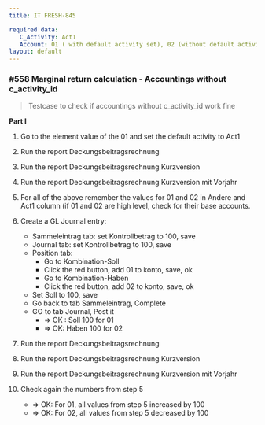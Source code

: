 ```yaml
---
title: IT FRESH-845

required data:
   C_Activity: Act1
   Account: 01 ( with default activity set), 02 (without default activity)
layout: default
---
```


### #558 Marginal return calculation - Accountings without c_activity_id
> Testcase to check if accountings without c_activity_id work fine


**Part I**

1. Go to the element value of the 01 and set the default activity to Act1

2. Run the report Deckungsbeitragsrechnung

3. Run the report Deckungsbeitragsrechnung Kurzversion

4. Run the report Deckungsbeitragsrechnung Kurzversion mit Vorjahr

5. For all of the above remember the values for 01 and 02 in Andere and Act1 column (if 01 and 02 are high level, check for their base accounts.

6. Create a GL Journal entry:
    * Sammeleintrag tab: set Kontrollbetrag to 100, save
    * Journal tab: set Kontrollbetrag to 100, save
    * Position tab:
        * Go to Kombination-Soll
        * Click the red button, add 01 to konto, save, ok
        * Go to Kombination-Haben
        * Click the red button, add 02 to konto, save, ok
    * Set Soll to 100, save
    * Go back to tab Sammeleintrag, Complete
    * GO to tab Journal, Post it
        * => OK : Soll 100 for 01
        * => OK: Haben 100 for 02

7. Run the report Deckungsbeitragsrechnung

8. Run the report Deckungsbeitragsrechnung Kurzversion

9. Run the report Deckungsbeitragsrechnung Kurzversion mit Vorjahr

10. Check again the numbers from step 5
    * => OK: For 01, all values from step 5 increased by 100
    * => OK: For 02, all values from step 5 decreased by 100